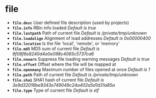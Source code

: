 <!-- TITLE: file -->

# file

- **`file.desc`** User defined file description (used by projects)
- **`file.info`** RBin info loaded _Default is true_
- **`file.lastpath`** Path of current file _Default is /private/tmp/unknown_
- **`file.loadalign`** Alignment of load addresses _Default is 0x00000400_
- **`file.location`** Is the file 'local', 'remote', or 'memory'
- **`file.md5`** MD5 sum of current file _Default is 9f08f6e8240d4a0e098c4065c5737ca6_
- **`file.nowarn`** Suppress file loading warning messages _Default is true_
- **`file.offset`** Offset where the file will be mapped at
- **`file.openmany`** Maximum number of files opened at once _Default is 1_
- **`file.path`** Path of current file _Default is /private/tmp/unknown_
- **`file.sha1`** SHA1 hash of current file _Default is 3e9d32016be9343e749049c24a402a5d1d31a85a_
- **`file.type`** Type of current file _Default is elf_